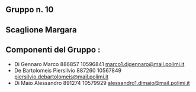 ## Gruppo n. 10
## Scaglione Margara
## Componenti del Gruppo :
- Di Gennaro Marco 886857 10596841 marco1.digennaro@mail.polimi.it
- De Bartolomeis Piersilvio 887260 10567849 piersilvio.debartolomeis@mail.polimi.it
- Di Maio Alessandro 891274 10579929 alessandro1.dimaio@mail.polimi.it

